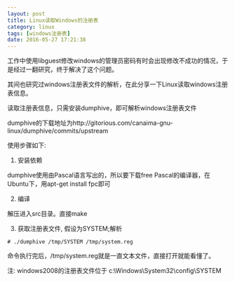 ```yaml
---
layout: post
title: Linux读取Windows的注册表
category: linux
tags: [windows注册表]
date: 2016-05-27 17:21:38
---
```


工作中使用libguest修改windows的管理员密码有时会出现修改不成功的情况，于是经过一翻研究，终于解决了这个问题。


其间也研究过windows注册表文件的解析，在此分享一下Linux读取windows注册表信息。


读取注册表信息，只需安装dumphive，即可解析windows注册表文件

dumphive的下载地址为http://gitorious.com/canaima-gnu-linux/dumphive/commits/upstream

使用步骤如下:

1. 安装依赖

dumphive使用由Pascal语言写出的，所以要下载free Pascal的编译器，在Ubuntu下，用apt-get install fpc即可

2. 编译

解压进入src目录。直接make

3. 获取注册表文件, 假设为SYSTEM;解析
```
# ./dumphive /tmp/SYSTEM /tmp/system.reg
```

命令执行完后，/tmp/system.reg就是一直文本文件，直接打开就能看懂了。

注: windows2008的注册表文件位于 c:\\Windows\\System32\\config\\SYSTEM

